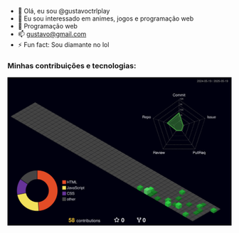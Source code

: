 - 👋 Olá, eu sou @gustavoctrlplay
- 👀 Eu sou interessado em animes, jogos e programação web
- 🌱 Programação web
- 📫 gustavo@gmail.com
- ⚡ Fun fact: Sou diamante no lol

### Minhas contribuições e tecnologias:

![github-contribution-grid](./profile-3d-contrib/profile-night-green.svg)

<!---
gustavoctrlplay/gustavoctrlplay is a ✨ special ✨ repository because its `README.md` (this file) appears on your GitHub profile.
You can click the Preview link to take a look at your changes.
--->
